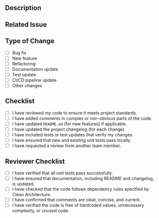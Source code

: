 ## Description

<!-- Please include a summary of the changes and the related issue. -->

## Related Issue

<!-- If applicable, please link the issue this pull request addresses. -->

## Type of Change

- [ ] Bug fix
- [ ] New feature
- [ ] Refactoring
- [ ] Documentation update
- [ ] Test update
- [ ] CI/CD pipeline update
- [ ] Other changes

## Checklist

- [ ] I have reviewed my code to ensure it meets project standards.
- [ ] I have added comments in complex or non-obvious parts of the code.
- [ ] I have updated `README.md` (for new features) if applicable.
- [ ] I have updated the project changelog (for each change).
- [ ] I have included tests or test updates that verify my changes.
- [ ] I have ensured that new and existing unit tests pass locally.
- [ ] I have requested a review from another team member.

## Reviewer Checklist

- [ ] I have verified that all unit tests pass successfully.
- [ ] I have ensured that documentation, including README and changelog, is updated.
- [ ] I have checked that the code follows dependency rules specified by Clean Architecture.
- [ ] I have confirmed that comments are clear, concise, and current.
- [ ] I have verified the code is free of hardcoded values, unnecessary complexity, or unused code.
